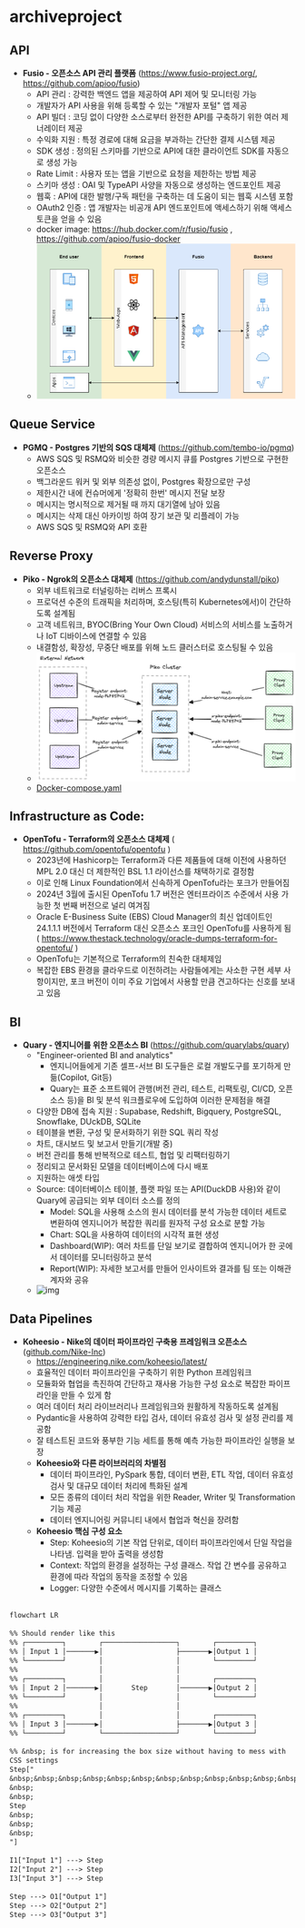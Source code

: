 # archiveproject

## API

  * **Fusio - 오픈소스 API 관리 플랫폼**  (https://www.fusio-project.org/, https://github.com/apioo/fusio)
    * API 관리 : 강력한 백엔드 앱을 제공하여 API 제어 및 모니터링 가능
    * 개발자가 API 사용을 위해 등록할 수 있는 "개발자 포털" 앱 제공
    * API 빌더 : 코딩 없이 다양한 소스로부터 완전한 API를 구축하기 위한 여러 제너레이터 제공
    * 수익화 지원 : 특정 경로에 대해 요금을 부과하는 간단한 결제 시스템 제공
    * SDK 생성 : 정의된 스키마를 기반으로 API에 대한 클라이언트 SDK를 자동으로 생성 가능
    * Rate Limit : 사용자 또는 앱을 기반으로 요청을 제한하는 방법 제공
    * 스키마 생성 : OAI 및 TypeAPI 사양을 자동으로 생성하는 엔드포인트 제공
    * 웹훅 : API에 대한 발행/구독 패턴을 구축하는 데 도움이 되는 웹훅 시스템 포함
    * OAuth2 인증 : 앱 개발자는 비공개 API 엔드포인트에 액세스하기 위해 액세스 토큰을 얻을 수 있음
    * docker image: https://hub.docker.com/r/fusio/fusio , https://github.com/apioo/fusio-docker
    * ![Fusio](./images/arch_fusio-project_org.png)


## Queue Service

  * **PGMQ - Postgres 기반의 SQS 대체제** (https://github.com/tembo-io/pgmq)
    * AWS SQS 및 RSMQ와 비슷한 경량 메시지 큐를 Postgres 기반으로 구현한 오픈소스
    * 백그라운드 워커 및 외부 의존성 없이, Postgres 확장으로만 구성
    * 제한시간 내에 컨슈머에게 '정확히 한번' 메시지 전달 보장
    * 메시지는 명시적으로 제거될 때 까지 대기열에 남아 있음
    * 메시지는 삭제 대신 아카이빙 하여 장기 보관 및 리플레이 가능
    * AWS SQS 및 RSMQ와 API 호환


## Reverse Proxy

  * **Piko - Ngrok의 오픈소스 대체제** (https://github.com/andydunstall/piko)
    * 외부 네트워크로 터널링하는 리버스 프록시
    * 프로덕션 수준의 트래픽을 처리하며, 호스팅(특히 Kubernetes에서)이 간단하도록 설계됨
    * 고객 네트워크, BYOC(Bring Your Own Cloud) 서비스의 서비스를 노출하거나 IoT 디바이스에 연결할 수 있음
    * 내결함성, 확장성, 무중단 배포를 위해 노드 클러스터로 호스팅될 수 있음
    * ![pico](./images/overview_piko.png)
    * [Docker-compose.yaml](./example/docker-compose-pico.yaml)

## Infrastructure as Code:

  * **OpenTofu - Terraform의 오픈소스 대체제** ( https://github.com/opentofu/opentofu )
    * 2023년에 Hashicorp는 Terraform과 다른 제품들에 대해 이전에 사용하던 MPL 2.0 대신 더 제한적인 BSL 1.1 라이선스를 채택하기로 결정함
    * 이로 인해 Linux Foundation에서 신속하게 OpenTofu라는 포크가 만들어짐
    * 2024년 3월에 출시된 OpenTofu 1.7 버전은 엔터프라이즈 수준에서 사용 가능한 첫 번째 버전으로 널리 여겨짐
    * Oracle E-Business Suite (EBS) Cloud Manager의 최신 업데이트인 24.1.1.1 버전에서 Terraform 대신 오픈소스 포크인 OpenTofu를 사용하게 됨 ( https://www.thestack.technology/oracle-dumps-terraform-for-opentofu/ )
    * OpenTofu는 기본적으로 Terraform의 친숙한 대체제임
    * 복잡한 EBS 환경을 클라우드로 이전하려는 사람들에게는 사소한 구현 세부 사항이지만, 포크 버전이 이미 주요 기업에서 사용할 만큼 견고하다는 신호를 보내고 있음

## BI


  * **Quary - 엔지니어를 위한 오픈소스 BI** (https://github.com/quarylabs/quary)
    * "Engineer-oriented BI and analytics"
      * 엔지니어들에게 기존 셀프-서브 BI 도구들은 로컬 개발도구를 포기하게 만듦(Copilot, Git등)
      * Quary는 표준 소프트웨어 관행(버전 관리, 테스트, 리팩토링, CI/CD, 오픈 소스 등)을 BI 및 분석 워크플로우에 도입하여 이러한 문제점을 해결
    * 다양한 DB에 접속 지원 : Supabase, Redshift, Bigquery, PostgreSQL, Snowflake, DUckDB, SQLite
    * 테이블을 변환, 구성 및 문서화하기 위한 SQL 쿼리 작성
    * 차트, 대시보드 및 보고서 만들기(개발 중)
    * 버전 관리를 통해 반복적으로 테스트, 협업 및 리팩터링하기
    * 정리되고 문서화된 모델을 데이터베이스에 다시 배포
    * 지원하는 애셋 타입  
    * Source: 데이터베이스 테이블, 플랫 파일 또는 API(DuckDB 사용)와 같이 Quary에 공급되는 외부 데이터 소스를 정의
      * Model: SQL을 사용해 소스의 원시 데이터를 분석 가능한 데이터 세트로 변환하여 엔지니어가 복잡한 쿼리를 원자적 구성 요소로 분할 가능
      * Chart: SQL을 사용하여 데이터의 시각적 표현 생성
      * Dashboard(WIP): 여러 차트를 단일 보기로 결합하여 엔지니어가 한 곳에서 데이터를 모니터링하고 분석
      * Report(WIP): 자세한 보고서를 만들어 인사이트와 결과를 팀 또는 이해관계자와 공유
    * ![img](https://github.com/quarylabs/quary/raw/main/assets/readme_demo.gif)
   
## Data Pipelines

  * **Koheesio - Nike의 데이터 파이프라인 구축용 프레임워크 오픈소스** ([github.com/Nike-Inc](https://github.com/Nike-Inc/koheesio))
    * https://engineering.nike.com/koheesio/latest/
    * 효율적인 데이터 파이프라인을 구축하기 위한 Python 프레임워크
    * 모듈화와 협업을 촉진하여 간단하고 재사용 가능한 구성 요소로 복잡한 파이프라인을 만들 수 있게 함
    * 여러 데이터 처리 라이브러리나 프레임워크와 원활하게 작동하도록 설계됨
    * Pydantic을 사용하여 강력한 타입 검사, 데이터 유효성 검사 및 설정 관리를 제공함
    * 잘 테스트된 코드와 풍부한 기능 세트를 통해 예측 가능한 파이프라인 실행을 보장
    * **Koheesio와 다른 라이브러리의 차별점**
      * 데이터 파이프라인, PySpark 통합, 데이터 변환, ETL 작업, 데이터 유효성 검사 및 대규모 데이터 처리에 특화된 설계
      * 모든 종류의 데이터 처리 작업을 위한 Reader, Writer 및 Transformation 기능 제공
      * 데이터 엔지니어링 커뮤니티 내에서 협업과 혁신을 장려함
    * **Koheesio 핵심 구성 요소**
      * Step: Koheesio의 기본 작업 단위로, 데이터 파이프라인에서 단일 작업을 나타냄. 입력을 받아 출력을 생성함
      * Context: 작업의 환경을 설정하는 구성 클래스. 작업 간 변수를 공유하고 환경에 따라 작업의 동작을 조정할 수 있음
      * Logger: 다양한 수준에서 메시지를 기록하는 클래스

```mermaid

flowchart LR

%% Should render like this
%% ┌─────────┐        ┌──────────────────┐        ┌─────────┐
%% │ Input 1 │───────▶│                  ├───────▶│Output 1 │
%% └─────────┘        │                  │        └─────────┘
%%                    │                  │
%% ┌─────────┐        │                  │        ┌─────────┐
%% │ Input 2 │───────▶│       Step       │───────▶│Output 2 │
%% └─────────┘        │                  │        └─────────┘
%%                    │                  │
%% ┌─────────┐        │                  │        ┌─────────┐
%% │ Input 3 │───────▶│                  ├───────▶│Output 3 │
%% └─────────┘        └──────────────────┘        └─────────┘

%% &nbsp; is for increasing the box size without having to mess with CSS settings
Step["
&nbsp;&nbsp;&nbsp;&nbsp;&nbsp;&nbsp;&nbsp;&nbsp;&nbsp;&nbsp;&nbsp;&nbsp;&nbsp;&nbsp;&nbsp;&nbsp;&nbsp;&nbsp;&nbsp;&nbsp;
&nbsp;
&nbsp;
Step
&nbsp;
&nbsp;
&nbsp;
"]

I1["Input 1"] ---> Step
I2["Input 2"] ---> Step
I3["Input 3"] ---> Step

Step ---> O1["Output 1"]
Step ---> O2["Output 2"]
Step ---> O3["Output 3"]

```

        




